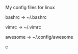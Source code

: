 My config files for linux

bashrc	-> ~/.bashrc

vimrc		-> ~/.vimrc

awesome -> ~/.config/awesome

c
